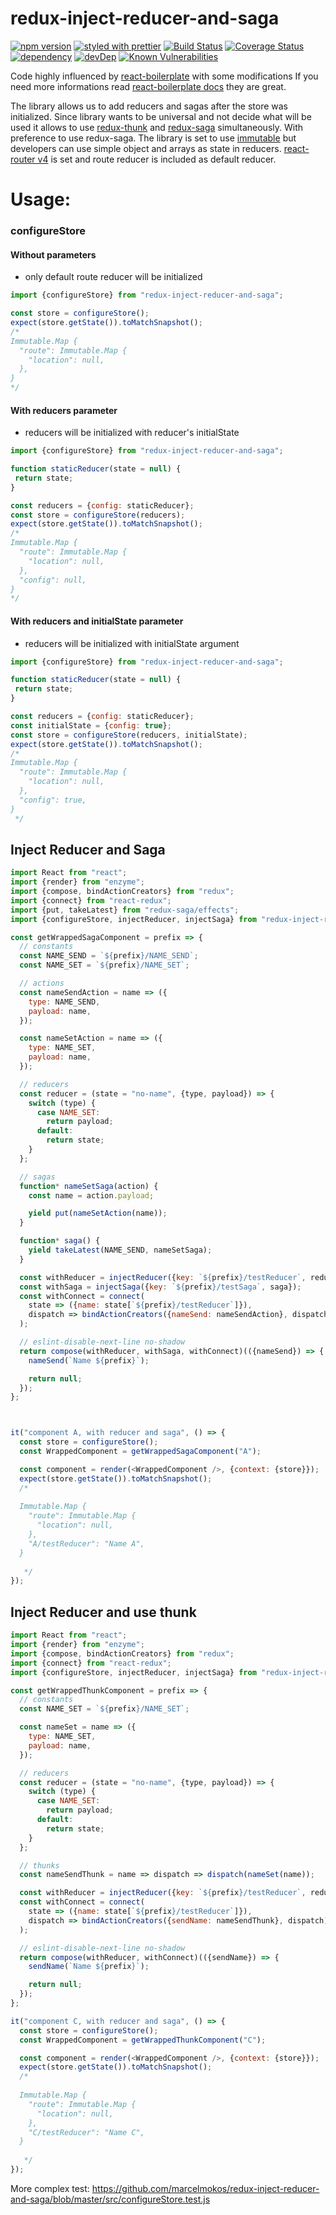 # redux-inject-reducer-and-saga

[![npm version](https://img.shields.io/npm/v/redux-inject-reducer-and-saga.svg?style=flat)](https://www.npmjs.com/package/redux-inject-reducer-and-saga) 
[![styled with prettier](https://img.shields.io/badge/styled_with-prettier-ff69b4.svg)](https://github.com/prettier/prettier) 
[![Build Status](https://travis-ci.org/marcelmokos/redux-inject-reducer-and-saga.svg?branch=master)](https://travis-ci.org/marcelmokos/redux-inject-reducer-and-saga) 
[![Coverage Status](https://coveralls.io/repos/github/marcelmokos/redux-inject-reducer-and-saga/badge.svg?branch=master)](https://coveralls.io/github/marcelmokos/redux-inject-reducer-and-saga?branch=master)
[![dependency](https://david-dm.org/marcelmokos/redux-inject-reducer-and-saga/status.svg)](https://david-dm.org/marcelmokos/redux-inject-reducer-and-saga) 
[![devDep](https://david-dm.org/marcelmokos/redux-inject-reducer-and-saga/dev-status.svg)](https://david-dm.org/marcelmokos/redux-inject-reducer-and-saga?type=dev)
[![Known Vulnerabilities](https://snyk.io/test/github/marcelmokos/redux-inject-reducer-and-saga/badge.svg)](https://snyk.io/test/github/marcelmokos/redux-inject-reducer-and-saga) 

Code highly influenced by [react-boilerplate](https://github.com/react-boilerplate/react-boilerplate) with some modifications
If you need more informations read [react-boilerplate docs](https://github.com/react-boilerplate/react-boilerplate/tree/master/docs) they are great.


The library allows us to add reducers and sagas after the store was initialized.
Since library wants to be universal and not decide what will be used it allows to use [redux-thunk](https://www.npmjs.com/package/redux-thunk) and [redux-saga](https://www.npmjs.com/package/redux-saga) simultaneously. With preference to use redux-saga.
The library is set to use [immutable](https://www.npmjs.com/package/immutable) but developers can use simple object and arrays as state in reducers.
[react-router v4](https://www.npmjs.com/package/react-router) is set and route reducer is included as default reducer.

# Usage:
### configureStore

#### Without parameters
- only default route reducer will be initialized
```js
import {configureStore} from "redux-inject-reducer-and-saga";

const store = configureStore();
expect(store.getState()).toMatchSnapshot();
/*
Immutable.Map {
  "route": Immutable.Map {
    "location": null,
  },
}
*/
```

#### With reducers parameter
- reducers will be initialized with reducer's initialState
```js
import {configureStore} from "redux-inject-reducer-and-saga";

function staticReducer(state = null) {
 return state;
}

const reducers = {config: staticReducer};
const store = configureStore(reducers);
expect(store.getState()).toMatchSnapshot();
/*
Immutable.Map {
  "route": Immutable.Map {
    "location": null,
  },
  "config": null,
}
*/
```
#### With reducers and initialState parameter
- reducers will be initialized with initialState argument
```js
import {configureStore} from "redux-inject-reducer-and-saga";

function staticReducer(state = null) {
 return state;
}

const reducers = {config: staticReducer};
const initialState = {config: true};
const store = configureStore(reducers, initialState);
expect(store.getState()).toMatchSnapshot();
/*
Immutable.Map {
  "route": Immutable.Map {
    "location": null,
  },
  "config": true,
}
 */
```

## Inject Reducer and Saga
```js
import React from "react";
import {render} from "enzyme";
import {compose, bindActionCreators} from "redux";
import {connect} from "react-redux";
import {put, takeLatest} from "redux-saga/effects";
import {configureStore, injectReducer, injectSaga} from "redux-inject-reducer-and-saga";

const getWrappedSagaComponent = prefix => {
  // constants
  const NAME_SEND = `${prefix}/NAME_SEND`;
  const NAME_SET = `${prefix}/NAME_SET`;

  // actions
  const nameSendAction = name => ({
    type: NAME_SEND,
    payload: name,
  });

  const nameSetAction = name => ({
    type: NAME_SET,
    payload: name,
  });

  // reducers
  const reducer = (state = "no-name", {type, payload}) => {
    switch (type) {
      case NAME_SET:
        return payload;
      default:
        return state;
    }
  };

  // sagas
  function* nameSetSaga(action) {
    const name = action.payload;

    yield put(nameSetAction(name));
  }

  function* saga() {
    yield takeLatest(NAME_SEND, nameSetSaga);
  }

  const withReducer = injectReducer({key: `${prefix}/testReducer`, reducer});
  const withSaga = injectSaga({key: `${prefix}/testSaga`, saga});
  const withConnect = connect(
    state => ({name: state[`${prefix}/testReducer`]}),
    dispatch => bindActionCreators({nameSend: nameSendAction}, dispatch),
  );

  // eslint-disable-next-line no-shadow
  return compose(withReducer, withSaga, withConnect)(({nameSend}) => {
    nameSend(`Name ${prefix}`);

    return null;
  });
};



it("component A, with reducer and saga", () => {
  const store = configureStore();
  const WrappedComponent = getWrappedSagaComponent("A");

  const component = render(<WrappedComponent />, {context: {store}});
  expect(store.getState()).toMatchSnapshot();
  /*
  
  Immutable.Map {
    "route": Immutable.Map {
      "location": null,
    },
    "A/testReducer": "Name A",
  }
  
   */
});
```

## Inject Reducer and use thunk
```js
import React from "react";
import {render} from "enzyme";
import {compose, bindActionCreators} from "redux";
import {connect} from "react-redux";
import {configureStore, injectReducer, injectSaga} from "redux-inject-reducer-and-saga";

const getWrappedThunkComponent = prefix => {
  // constants
  const NAME_SET = `${prefix}/NAME_SET`;

  const nameSet = name => ({
    type: NAME_SET,
    payload: name,
  });

  // reducers
  const reducer = (state = "no-name", {type, payload}) => {
    switch (type) {
      case NAME_SET:
        return payload;
      default:
        return state;
    }
  };

  // thunks
  const nameSendThunk = name => dispatch => dispatch(nameSet(name));

  const withReducer = injectReducer({key: `${prefix}/testReducer`, reducer});
  const withConnect = connect(
    state => ({name: state[`${prefix}/testReducer`]}),
    dispatch => bindActionCreators({sendName: nameSendThunk}, dispatch),
  );

  // eslint-disable-next-line no-shadow
  return compose(withReducer, withConnect)(({sendName}) => {
    sendName(`Name ${prefix}`);

    return null;
  });
};

it("component C, with reducer and saga", () => {
  const store = configureStore();
  const WrappedComponent = getWrappedThunkComponent("C");

  const component = render(<WrappedComponent />, {context: {store}});
  expect(store.getState()).toMatchSnapshot();
  /*
  
  Immutable.Map {
    "route": Immutable.Map {
      "location": null,
    },
    "C/testReducer": "Name C",
  }
  
   */
});
```

More complex test: https://github.com/marcelmokos/redux-inject-reducer-and-saga/blob/master/src/configureStore.test.js
